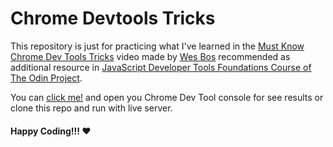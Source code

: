 # Chrome Devtools Tricks


This repository is just for practicing what I've learned in the [Must Know Chrome Dev Tools Tricks](https://www.youtube.com/watch?v=xkzDaKwinA8) video made by [Wes Bos](https://twitter.com/wesbos) recommended as additional resource in [JavaScript Developer Tools Foundations Course of The Odin Project](https://www.theodinproject.com/lessons/foundations-javascript-developer-tools).

You can [click me!](https://carlosfrontend.github.io/chrome-dev-tools-tricks) and open you Chrome Dev Tool console for see results or clone this repo and run with live server.

#### Happy Coding!!! :heart: